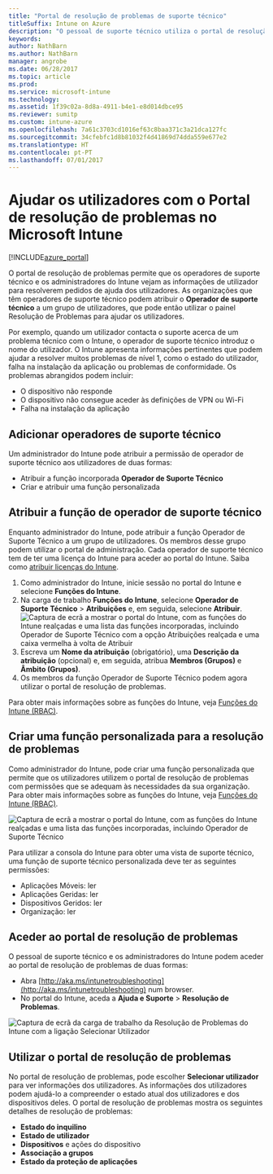 ```yaml
---
title: "Portal de resolução de problemas de suporte técnico"
titleSuffix: Intune on Azure
description: "O pessoal de suporte técnico utiliza o portal de resolução de problemas para resolver problemas técnicos dos utilizadores"
keywords: 
author: NathBarn
ms.author: NathBarn
manager: angrobe
ms.date: 06/28/2017
ms.topic: article
ms.prod: 
ms.service: microsoft-intune
ms.technology: 
ms.assetid: 1f39c02a-8d8a-4911-b4e1-e8d014dbce95
ms.reviewer: sumitp
ms.custom: intune-azure
ms.openlocfilehash: 7a61c3703cd1016ef63c8baa371c3a21dca127fc
ms.sourcegitcommit: 34cfebfc1d8b81032f4d41869d74dda559e677e2
ms.translationtype: HT
ms.contentlocale: pt-PT
ms.lasthandoff: 07/01/2017
---
```

# <a name="help-users-with-the-troubleshooting-portal-in-microsoft-intune"></a>Ajudar os utilizadores com o Portal de resolução de problemas no Microsoft Intune

[!INCLUDE[azure_portal](./includes/azure_portal.md)]

O portal de resolução de problemas permite que os operadores de suporte técnico e os administradores do Intune vejam as informações de utilizador para resolverem pedidos de ajuda dos utilizadores. As organizações que têm operadores de suporte técnico podem atribuir o **Operador de suporte técnico** a um grupo de utilizadores, que pode então utilizar o painel Resolução de Problemas para ajudar os utilizadores.

Por exemplo, quando um utilizador contacta o suporte acerca de um problema técnico com o Intune, o operador de suporte técnico introduz o nome do utilizador. O Intune apresenta informações pertinentes que podem ajudar a resolver muitos problemas de nível 1, como o estado do utilizador, falha na instalação da aplicação ou problemas de conformidade. Os problemas abrangidos podem incluir:
- O dispositivo não responde
-   O dispositivo não consegue aceder às definições de VPN ou Wi-Fi
-   Falha na instalação da aplicação


## <a name="add-help-desk-operators"></a>Adicionar operadores de suporte técnico
Um administrador do Intune pode atribuir a permissão de operador de suporte técnico aos utilizadores de duas formas:
- Atribuir a função incorporada **Operador de Suporte Técnico**
- Criar e atribuir uma função personalizada

## <a name="assign-help-desk-operator-role"></a>Atribuir a função de operador de suporte técnico
Enquanto administrador do Intune, pode atribuir a função Operador de Suporte Técnico a um grupo de utilizadores. Os membros desse grupo podem utilizar o portal de administração. Cada operador de suporte técnico tem de ter uma licença do Intune para aceder ao portal do Intune. Saiba como [atribuir licenças do Intune](licenses-assign.md).

1. Como administrador do Intune, inicie sessão no portal do Intune e selecione **Funções do Intune**.
2. Na carga de trabalho **Funções do Intune**, selecione **Operador de Suporte Técnico** > **Atribuições** e, em seguida, selecione **Atribuir**.
  ![Captura de ecrã a mostrar o portal do Intune, com as funções do Intune realçadas e uma lista das funções incorporadas, incluindo Operador de Suporte Técnico com a opção Atribuições realçada e uma caixa vermelha à volta de Atribuir](./media/help-desk-user-assign.png)
3. Escreva um **Nome da atribuição** (obrigatório), uma **Descrição da atribuição** (opcional) e, em seguida, atribua **Membros (Grupos)** e **Âmbito (Grupos)**.
4. Os membros da função Operador de Suporte Técnico podem agora utilizar o portal de resolução de problemas.

Para obter mais informações sobre as funções do Intune, veja [Funções do Intune (RBAC)](role-based-access-control.md).

## <a name="create-a-custom-role-for-troubleshooting"></a>Criar uma função personalizada para a resolução de problemas
Como administrador do Intune, pode criar uma função personalizada que permite que os utilizadores utilizem o portal de resolução de problemas com permissões que se adequam às necessidades da sua organização. Para obter mais informações sobre as funções do Intune, veja [Funções do Intune (RBAC)](role-based-access-control.md).

![Captura de ecrã a mostrar o portal do Intune, com as funções do Intune realçadas e uma lista das funções incorporadas, incluindo Operador de Suporte Técnico](./media/help-desk-user-add.png)

Para utilizar a consola do Intune para obter uma vista de suporte técnico, uma função de suporte técnico personalizada deve ter as seguintes permissões:
- Aplicações Móveis: ler
- Aplicações Geridas: ler
- Dispositivos Geridos: ler
- Organização: ler

## <a name="access-the-troubleshooting-portal"></a>Aceder ao portal de resolução de problemas

O pessoal de suporte técnico e os administradores do Intune podem aceder ao portal de resolução de problemas de duas formas:
- Abra [http://aka.ms/intunetroubleshooting](http://aka.ms/intunetroubleshooting) num browser.
- No portal do Intune, aceda a **Ajuda e Suporte** > **Resolução de Problemas**.

![Captura de ecrã da carga de trabalho da Resolução de Problemas do Intune com a ligação Selecionar Utilizador](media/help-desk-user.png)

## <a name="use-the-troubleshooting-portal"></a>Utilizar o portal de resolução de problemas

No portal de resolução de problemas, pode escolher **Selecionar utilizador** para ver informações dos utilizadores. As informações dos utilizadores podem ajudá-lo a compreender o estado atual dos utilizadores e dos dispositivos deles. O portal de resolução de problemas mostra os seguintes detalhes de resolução de problemas:
- **Estado do inquilino**
- **Estado de utilizador**
- **Dispositivos** e ações do dispositivo
- **Associação a grupos**
- **Estado da proteção de aplicações**
